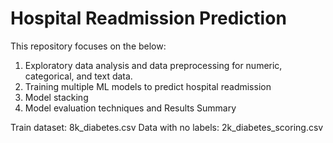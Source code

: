 # Hospital Readmission Prediction

This repository focuses on the below:
1. Exploratory data analysis and data preprocessing for numeric, categorical, and text data.
2. Training multiple ML models to predict hospital readmission 
3. Model stacking
3. Model evaluation techniques and Results Summary


Train dataset: 8k_diabetes.csv
Data with no labels: 2k_diabetes_scoring.csv
